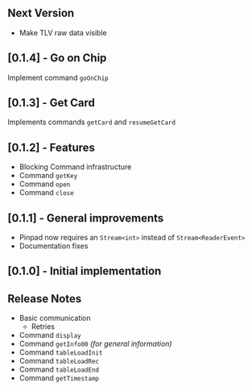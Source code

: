 ## Next Version
- Make TLV raw data visible

## [0.1.4] - Go on Chip
Implement command `goOnChip`

## [0.1.3] - Get Card
Implements commands `getCard` and `resumeGetCard`

## [0.1.2] - Features
- Blocking Command infrastructure
- Command `getKey`
- Command `open`
- Command `close`

## [0.1.1] - General improvements
- Pinpad now requires an `Stream<int>` instead of `Stream<ReaderEvent>`
- Documentation fixes

## [0.1.0] - Initial implementation

## Release Notes
- Basic communication
  - Retries
- Command `display`
- Command `getInfo00` _(for general information)_ 
- Command `tableLoadInit`
- Command `tableLoadRec`
- Command `tableLoadEnd`
- Command `getTimestamp`